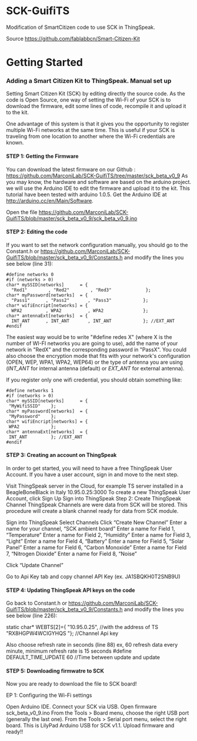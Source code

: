 SCK-GuifiTS
===========
Modification of SmartCitizen code to use SCK in ThingSpeak.

Source https://github.com/fablabbcn/Smart-Citizen-Kit

Getting Started
=====

### Adding a Smart Citizen Kit to ThingSpeak. Manual set up

Setting Smart Citizen Kit (SCK) by editing directly the source code. As the code is Open Source, one way of setting the Wi-Fi of your SCK is to download the firmware, edit some lines of code, recompile it and upload it to the kit. 
 
One advantage of this system is that it gives you the opportunity to register multiple Wi-Fi networks at the same time. This is useful if your SCK is traveling from one location to another where the Wi-Fi credentials are known. 

#### STEP 1: Getting the Firmware

You can download the latest firmware on our Github : 
https://github.com/MarconiLab/SCK-GuifiTS/tree/master/sck_beta_v0_9
As you may know, the hardware and software are based on the arduino project. we will use the Arduino IDE to edit the firmware and upload it to the kit. This tutorial have been tested with arduino 1.0.5. Get the Arduino IDE at http://arduino.cc/en/Main/Software.

Open the file https://github.com/MarconiLab/SCK-GuifiTS/blob/master/sck_beta_v0_9/sck_beta_v0_9.ino

#### STEP 2: Editing the code

If you want to set the network configuration manually, you should go to the Constant.h or
https://github.com/MarconiLab/SCK-GuifiTS/blob/master/sck_beta_v0_9/Constants.h
and modify the lines you see below (line 31):
 
```Arduino
#define networks 0
#if (networks > 0)
char* mySSID[networks]      = { 
  "Red1"        , "Red2"        , "Red3"             };
char* myPassword[networks]  = { 
  "Pass1"      , "Pass2"       , "Pass3"            };
char* wifiEncript[networks] = { 
  WPA2         , WPA2          , WPA2               };
char* antennaExt[networks]  = { 
  INT_ANT      , INT_ANT       , INT_ANT            }; //EXT_ANT
#endif
 ```
 
The easiest way would be to write "#define redes X" (where X is the number of WI-FI networks you are going to use),  add the name of your network in "RedX" and the corresponding password in "PassX". You could also choose the encryption mode that fits with your network's configuration (OPEN, WEP, WPA1, WPA2, WEP64) or the type of antenna you are using (*INT_ANT* for internal antenna (default) or *EXT_ANT* for external antenna).
 
If you register only one wifi credential, you should obtain something like:
 
 ```Arduino 
#define networks 1
#if (networks > 0)
char* mySSID[networks]      = { 
  "MyWifiSSID"    };
char* myPassword[networks]  = { 
  "MyPassword"    };
char* wifiEncript[networks] = { 
  WPA2            };
char* antennaExt[networks]  = { 
  INT_ANT         }; //EXT_ANT
#endif
 ```
 
#### STEP 3: Creating an account on ThingSpeak

In order to get started, you will need to have a free ThingSpeak User Account. If you have a user account, sign in and move to the next step.

Visit ThingSpeak server in the Cloud, for example TS server installed in a BeagleBoneBlack in Italy
10.95.0.25:3000
To create a new ThingSpeak User Account, click Sign Up
Sign into ThingSpeak
Step 2: Create ThingSpeak Channel
ThingSpeak Channels are were data from SCK will be stored. This procedure will create a blank channel ready for data from SCK module.

Sign into ThingSpeak
Select Channels
Click “Create New Channel”
Enter a name for your channel, “SCK ambient board”
Enter a name for Field 1, “Temperature” 
Enter a name for Field 2, “Humidity” 
Enter a name for Field 3, “Light” 
Enter a name for Field 4, “Battery” 
Enter a name for Field 5, “Solar Panel” 
Enter a name for Field 6, “Carbon Monoxide” 
Enter a name for Field 7, “Nitrogen Dioxide” 
Enter a name for Field 8, “Noise” 

Click “Update Channel”

Go to Api Key tab and copy channel API Key (ex. JA1SBQKH0T2SNB9U)

#### STEP 4: Updating ThingSpeak API keys on the code

Go back to Constant.h or
https://github.com/MarconiLab/SCK-GuifiTS/blob/master/sck_beta_v0_9/Constants.h
and modify the lines you see below (line 226):

static char* WEBTS[2]={
                   "10.95.0.25",		        //with the address of TS
                   "RX8HGPW4WCIGYHQS "};    //Channel Api key  
                   
 Also choose refresh rate in seconds (line 88) ex, 60 refresh data every minute, minimum refresh rate is 15 seconds
 #define DEFAULT_TIME_UPDATE  60     //Time between update and update

#### STEP 5: Downloading firmwatre to SCK
Now you are ready to download the file to SCK board!

EP 1: Configuring the Wi-Fi settings

Open Arduino IDE.
Connect your SCK via USB.
Open firmware sck_beta_v0_9.ino
From the Tools > Board menu, choose the right USB port (generally the last one).
From the Tools > Serial port menu, select the right board. This is LilyPad Arduino USB for SCK v1.1.
Upload firmware and ready!!
